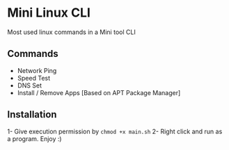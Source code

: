# Mini Linux CLI
Most used linux commands in a Mini tool CLI 

## Commands
- Network Ping
- Speed Test
- DNS Set
- Install / Remove Apps [Based on APT Package Manager]

## Installation
1- Give execution permission by `chmod +x main.sh`
2- Right click and run as a program. Enjoy :)
